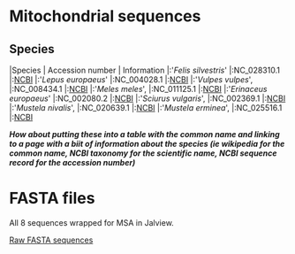 # Mitochondrial sequences 

## Species
|Species                  | Accession number  | Information
|:'*Felis silvestris*'    |:NC_028310.1       |:[NCBI](http://www.ncbi.nlm.nih.gov/nuccore/NC_028310.1)
|:'*Lepus europaeus*'     |:NC_004028.1       |:[NCBI]()
|:'*Vulpes vulpes*',      |:NC_008434.1       |:[NCBI]()
|:'*Meles meles*',        |:NC_011125.1       |:[NCBI]()
|:'*Erinaceus europaeus*' |:NC_002080.2       |:[NCBI]()
|:'*Sciurus vulgaris*',   |:NC_002369.1       |:[NCBI]()
|:'*Mustela nivalis*',    |:NC_020639.1       |:[NCBI]()
|:'*Mustela erminea*',    |:NC_025516.1       |:[NCBI]()

**_How about putting these into a table with the common name and linking to a page with a biit of information about the species (ie wikipedia for the common name, NCBI taxonomy for the scientific name, NCBI sequence record for the accession number)_**

# FASTA files

All 8 sequences wrapped for MSA in Jalview.

[Raw FASTA sequences](all_sequences.FASTA)
